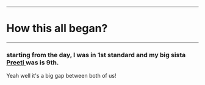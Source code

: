 --------
# How this all began?
---------

### starting from the day, I was in 1st standard and my big sista <a href src="https://instagram.com/npreetii">Preeti </a> was is 9th.
Yeah well it's a big gap between both of us!
